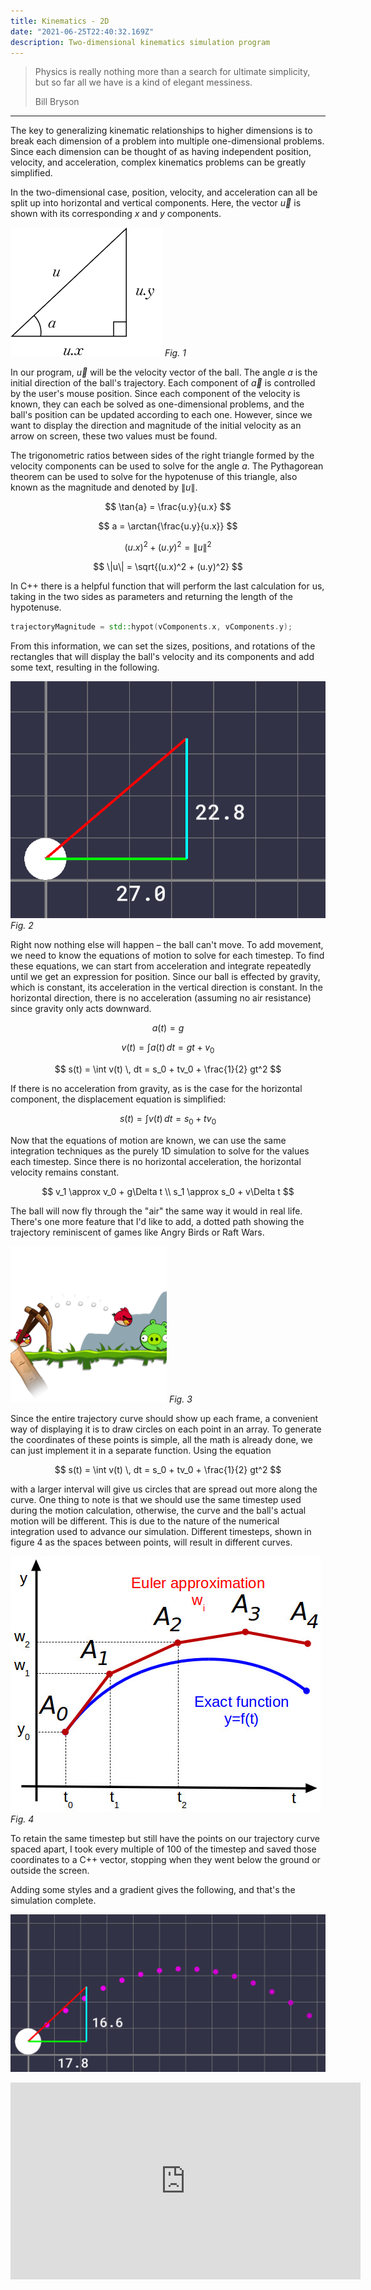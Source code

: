 ```yaml
---
title: Kinematics - 2D
date: "2021-06-25T22:40:32.169Z"
description: Two-dimensional kinematics simulation program
---
```


> Physics is really nothing more than a search for ultimate simplicity, but so far all we have is a kind of elegant messiness.
> 
> <footer>Bill Bryson</footer>

---

The key to generalizing kinematic relationships to higher dimensions is to break each dimension of a problem into multiple one-dimensional problems. Since each dimension can be thought of as having independent position, velocity, and acceleration, complex kinematics problems can be greatly simplified.

In the two-dimensional case, position, velocity, and acceleration can all be split up into horizontal and vertical components. Here, the vector $\vec{u}$ is shown with its corresponding $x$ and $y$ components.

![Diagram showing velocity components](Fig1.png)
*Fig. 1*

In our program, $\vec{u}$ will be the velocity vector of the ball. The angle $a$ is the initial direction of the ball's trajectory. Each component of $\vec{a}$ is controlled by the user's mouse position. Since each component of the velocity is known, they can each be solved as one-dimensional problems, and the ball's position can be updated according to each one. However, since we want to display the direction and magnitude of the initial velocity as an arrow on screen, these two values must be found.

The trigonometric ratios between sides of the right triangle formed by the velocity components can be used to solve for the angle $a$. The Pythagorean theorem can be used to solve for the hypotenuse of this triangle, also known as the magnitude and denoted by $\|u\|$.

$$
\tan{a} = \frac{u.y}{u.x}
$$

$$
a = \arctan{\frac{u.y}{u.x}}
$$


$$
(u.x)^2 + (u.y)^2 = \|u\|^2
$$

$$
\|u\| = \sqrt{(u.x)^2 + (u.y)^2}
$$

In C++ there is a helpful function that will perform the last calculation for us, taking in the two sides as parameters and returning the length of the hypotenuse.
```cpp
trajectoryMagnitude = std::hypot(vComponents.x, vComponents.y);
```

From this information, we can set the sizes, positions, and rotations of the rectangles that will display the ball's velocity and its components and add some text, resulting in the following.

![Screenshot of program showing velocity vector components](Fig2.png)
*Fig. 2*

Right now nothing else will happen – the ball can't move. To add movement, we need to know the equations of motion to solve for each timestep. To find these equations, we can start from acceleration and integrate repeatedly until we get an expression for position. Since our ball is effected by gravity, which is constant, its acceleration in the vertical direction is constant. In the horizontal direction, there is no acceleration (assuming no air resistance) since gravity only acts downward.

$$
a(t) = g
$$

$$
v(t) = \int a(t) \,dt = gt + v_0
$$

$$
s(t) = \int v(t) \, dt = s_0 + tv_0 + \frac{1}{2} gt^2
$$

If there is no acceleration from gravity, as is the case for the horizontal component, the displacement equation is simplified:

$$
s(t) = \int v(t) \, dt = s_0 + tv_0
$$

Now that the equations of motion are known, we can use the same integration techniques as the purely 1D simulation to solve for the values each timestep. Since there is no horizontal acceleration, the horizontal velocity remains constant.

$$
v_1 \approx v_0 + g\Delta t
\\
s_1 \approx s_0 + v\Delta t
$$

The ball will now fly through the "air" the same way it would in real life. There's one more feature that I'd like to add, a dotted path showing the trajectory reminiscent of games like Angry Birds or Raft Wars.

![Angry Birds screenshot](Fig3.png)
*Fig. 3*

Since the entire trajectory curve should show up each frame, a convenient way of displaying it is to draw circles on each point in an array. To generate the coordinates of these points is simple, all the math is already done, we can just implement it in a separate function. Using the equation

$$
s(t) = \int v(t) \, dt = s_0 + tv_0 + \frac{1}{2} gt^2
$$

with a larger interval will give us circles that are spread out more along the curve. One thing to note is that we should use the same timestep used during the motion calculation, otherwise, the curve and the ball's actual motion will be different. This is due to the nature of the numerical integration used to advance our simulation. Different timesteps, shown in figure 4 as the spaces between points, will result in different curves. 

![Graph showing the differences in a curve between actual solution and Euler integration solution](Fig4.jpeg)
*Fig. 4*

To retain the same timestep but still have the points on our trajectory curve spaced apart, I took every multiple of 100 of the timestep and saved those coordinates to a C++ vector, stopping when they went below the ground or outside the screen.

Adding some styles and a gradient gives the following, and that's the simulation complete.

![Final completed project with the trajectory curve in purple dots](header.png)

<iframe width="560" height="315" src="https://www.youtube.com/embed/7ZdxlxMjNlo" title="YouTube video player" frameborder="0" allow="accelerometer; autoplay; clipboard-write; encrypted-media; gyroscope; picture-in-picture" allowfullscreen></iframe>